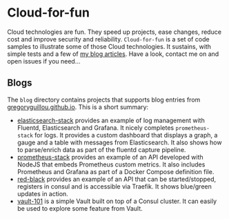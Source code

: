 # Cloud-for-fun

Cloud technologies are fun. They speed up projects, ease changes, reduce cost
and improve security and reliability. `Cloud-for-fun` is a set of code samples
to illustrate some of those Cloud technologies. It sustains, with simple tests
and a few of [my blog articles](https://gregoryguillou.github.io). Have a look,
contact me on and open issues if you need...

## Blogs

The `blog` directory contains projects that supports blog entries from
[gregoryguillou.github.io](https://gregoryguillou.github.io). This is a short
summary:

- [elasticsearch-stack](https://github.com/gregoryguillou/cloud-for-fun/tree/master/blog/elasticsearch-stack)
  provides an example of log management with Fluentd, Elasticsearch
  and Grafana. It nicely completes `prometheus-stack` for logs. It provides a
  custom dashboard that displays a graph, a gauge and a table with messages
  from Elasticsearch. It also shows how to parse/enrich data as part of the
  fluentd capture pipeline.
- [prometheus-stack](https://github.com/gregoryguillou/cloud-for-fun/tree/master/blog/prometheus-stack)
  provides an example of an API developed with NodeJS that embeds Prometheus
  custom metrics. It also includes Prometheus and Grafana as part of a Docker
  Compose definition file.
- [red-black](https://github.com/gregoryguillou/cloud-for-fun/tree/master/blog/red-black)
  provides an example of an API that can be started/stopped, registers in
  consul and is accessible via Traefik. It shows blue/green updates in
  action.
- [vault-101](https://github.com/gregoryguillou/cloud-for-fun/tree/master/blog/vault-101)
  is a simple Vault built on top of a Consul cluster. It can easily be used
  to explore some feature from Vault.
